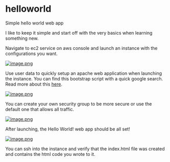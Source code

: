 # helloworld
Simple hello world web app

I like to keep it simple and start off with the very basics when learning something new.

Navigate to ec2 service on aws console and launch an instance with the configurations you want.

[![image.png](https://i.postimg.cc/L4qgT4fc/image.png)](https://postimg.cc/14QzRQvB)

Use user data to quickly setup an apache web application when launching the instance. You can find this bootstrap script with a quick google search. Read more about this [here](https://docs.aws.amazon.com/AWSEC2/latest/UserGuide/user-data.html).

[![image.png](https://i.postimg.cc/pTFcQbBK/image.png)](https://postimg.cc/sQ3JyLq2)

You can create your own security group to be more secure or use the default one that allows all traffic.

[![image.png](https://i.postimg.cc/MKVcCs9t/image.png)](https://postimg.cc/RNCVfT5n)

After launching, the Hello World! web app should be all set!

[![image.png](https://i.postimg.cc/90TMjMYz/image.png)](https://postimg.cc/tnqy39fH)

You can ssh into the instance and verify that the index.html file was created and contains the html code you wrote to it.
